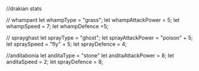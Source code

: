 //drakian stats

// whampant 
let whampType = "grass";
let whampAttackPower = 5;
let whampSpeed = 7;
let whampDefence =5;

// sprayghast
let sprayType = "ghost";
let sprayAttackPower = "poison" + 5;
let spraySpeed = "fly" + 5;
let sprayDefence = 4;

//anditabonia
let anditaType = "stone"
let anditaAttackPower = 8;
let anditaSpeed = 2;
let sprayDefence = 8;
